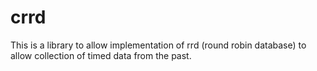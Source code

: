 # crrd

This is a library to allow implementation of rrd (round robin database)
to allow collection of timed data from the past.
